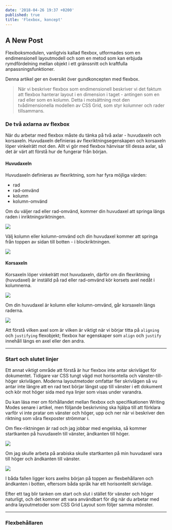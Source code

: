 ```yaml
---
date: '2018-04-26 19:37 +0200'
published: true
title: 'Flexbox, koncept'
---
```

## A New Post

Flexiboksmodulen, vanligtvis kallad flexbox, utformades som en endimensionell layoutmodell och som en metod som kan erbjuda rymdfördelning mellan objekt i ett gränssnitt och kraftfulla anpassningsfunktioner. 

Denna artikel ger en översikt över gundkoncepten med flexbox.

> När vi beskriver flexbox som endimensionell beskriver vi det faktum att flexbox hanterar layout i en dimension i taget - antingen som en rad eller som en kolumn. Detta  i motsättning mot den tvådimensionella modellen av CSS Grid, som styr kolumner och rader tillsammans.

### De två axlarna av flexbox

När du arbetar med flexbox måste du tänka på två axlar - huvudaxeln och korsaxeln. Huvudaxeln definieras av flexriktningsegenskapen och korsaxeln löper vinkelrätt mot den. Allt vi gör med flexbox hänvisar till dessa axlar, så det är värt att förstå hur de fungerar från början.

#### Huvudaxeln

Huvudaxeln definieras av flexriktning, som har fyra möjliga värden:

* rad
* rad-omvänd
* kolumn 
* kolumn-omvänd

Om du väljer rad eller rad-omvänd, kommer din huvudaxel att springa längs raden i inriktningsriktningen.

![](https://mdn.mozillademos.org/files/15614/Basics1.png)

Välj kolumn eller kolumn-omvänd och din huvudaxel kommer att springa från toppen av sidan till botten - i blockriktningen.

![](https://mdn.mozillademos.org/files/15615/Basics2.png)

#### Korsaxeln

Korsaxeln löper vinkelrätt mot huvudaxeln, därför om din flexriktning (huvudaxel) är inställd på rad eller rad-omvänd kör korsets axel nedåt i kolumnerna.

![](https://mdn.mozillademos.org/files/15616/Basics3.png)

Om din huvudaxel är kolumn eller kolumn-omvänd, går korsaxeln längs raderna.

![](https://mdn.mozillademos.org/files/15617/Basics4.png)


Att förstå vilken axel som är vilken är viktigt när vi börjar titta på `aligning` och `justifying` flexobjekt; flexbox har egenskaper som `align`
och `justify` innehåll längs en axel eller den andra.

---

### Start och slutet linjer

Ett annat viktigt område att förstå är hur flexbox inte antar skrivläget för dokumentet. Tidigare var CSS tungt vägd mot horisontella och vänster-till-höger skrivlägen. Moderna layoutmetoder omfattar fler skrivlägen så vu antar  inte längre att en rad text börjar längst upp till vänster i ett dokument och kör mot höger sida med nya linjer som visas under varandra.

Du kan läsa mer om förhållandet mellan flexbox och specifikationen Writing Modes senare i artikel, men följande beskrivning ska hjälpa till att förklara varför vi inte pratar om vänster och höger, upp och ner när vi beskriver den riktning som våra flexposter strömmar i.

Om flex-riktningen är rad och jag jobbar med engelska, så kommer startkanten på huvudaxeln till vänster, ändkanten till höger.

![](https://mdn.mozillademos.org/files/15618/Basics5.png)

Om jag skulle arbeta på arabiska skulle startkanten på min huvudaxel vara till höger och ändkanten till vänster.

![](https://mdn.mozillademos.org/files/15619/Basics6.png)

I båda fallen ligger kors axelns början på toppen av flexbehållaren och ändkanten i botten, eftersom båda språk har ett horisontellt skrivläge.

Efter ett tag blir tanken om start och slut i stället för vänster och höger naturligt, och det kommer att vara användbart för dig när du arbetar med andra layoutmetoder som CSS Grid Layout som följer samma mönster.

---

### Flexbehållaren
